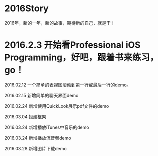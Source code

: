 # 2016Story
2016年，新的一年，新的故事，期待新的自己，就是干！

# 2016.2.3 开始看Professional iOS Programming，好吧，跟着书来练习，go！

2016.02.12 一个简单的表视图滚动到第一行或最后一行的demo。

2016.02.15 新增简单的聊天界面demo

2016.02.24 新增使用QuickLook展示pdf文件的demo

2016.03.04 搭建框架

2016.03.24 新增播放iTunes中音乐的demo

2016.03.24 新增播放流音频demo

2016.03.28 新增图片下载demo
